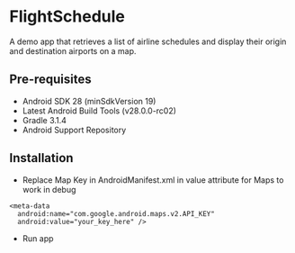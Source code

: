 # FlightSchedule
A demo app that retrieves a list of airline schedules and display their origin and destination airports on a map.

Pre-requisites
--------------

- Android SDK 28 (minSdkVersion 19)
- Latest Android Build Tools (v28.0.0-rc02)
- Gradle 3.1.4
- Android Support Repository

Installation
------------

- Replace Map Key in AndroidManifest.xml in value attribute for Maps to work in debug
```
<meta-data
  android:name="com.google.android.maps.v2.API_KEY"
  android:value="your_key_here" />
```
- Run app
